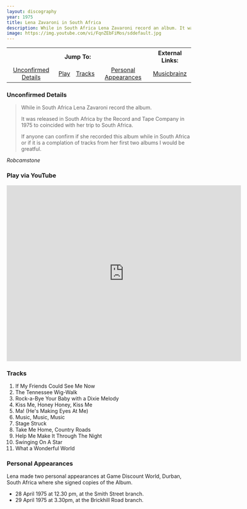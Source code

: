 ```yaml
---
layout: discography
year: 1975
title: Lena Zavaroni in South Africa
description: While in South Africa Lena Zavaroni record an album. It was released in South Africa by the Record and Tape Company in 1975 to coincided with her trip to South Africa.
image: https://img.youtube.com/vi/FqnZEbFiMos/sddefault.jpg
---
```


<table>
<tr align="center">
<th colspan="4">Jump To:</th>
<th >External Links:</th>
</tr>

<tr align="center">
<td><a href="#unconfirmed-details">Unconfirmed Details</a></td>
<td><a href="#play-via-youtube">Play</a></td>
<td><a href="#tracks">Tracks</a></td>
<td><a href="#personal-appearances">Personal Appearances</a></td>
<td><a href="https://musicbrainz.org/release-group/1c0d6cd0-ec1e-4bac-82b1-213c383d13b0">Musicbrainz</a></td>
</tr>
</table>

### Unconfirmed Details
> While in South Africa Lena Zavaroni record the album.
>
> It was released in South Africa by the Record and Tape Company in 1975 to coincided with her trip to South Africa.
>
> If anyone can confirm if she recorded this album while in South Africa or if it is a complation of tracks from her first two albums I would be greatful.

<cite>Robcamstone</cite>

### Play via YouTube
<div class="responsive-video">
<iframe width="640px" height="480px" src="https://www.youtube.com/embed/FqnZEbFiMos?rel=0&showinfo=1" frameborder="0" allowfullscreen=""></iframe>
</div>

### Tracks
1. If My Friends Could See Me Now
2. The Tennessee Wig-Walk
3. Rock-a-Bye Your Baby with a Dixie Melody
4. Kiss Me, Honey Honey, Kiss Me
5. Ma! (He's Making Eyes At Me)
6. Music, Music, Music
7. Stage Struck
8. Take Me Home, Country Roads
9. Help Me Make It Through The Night
10. Swinging On A Star
11. What a Wonderful World

### Personal Appearances
Lena made two personal appearances at Game Discount World, Durban, South Africa where she signed copies of the Album.
* 28 April 1975 at 12.30 pm, at the Smith Street branch.
* 29 April 1975 at 3.30pm, at the Brickhill Road branch.

